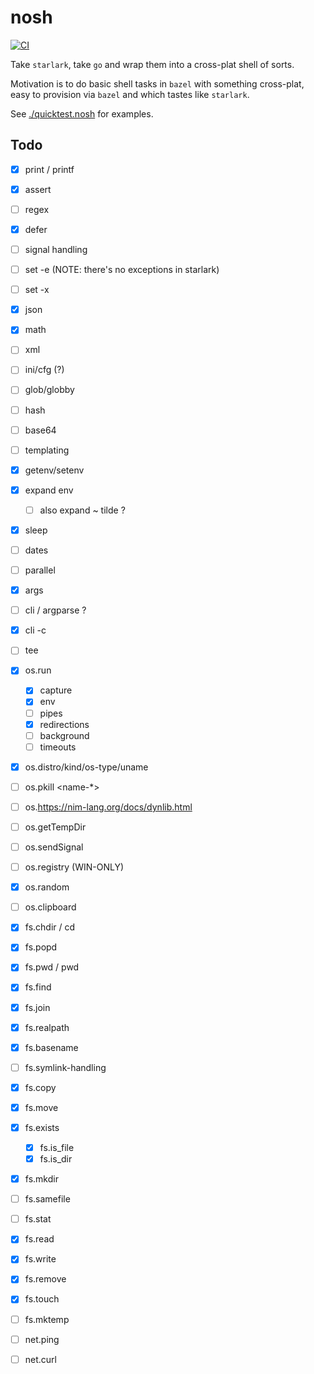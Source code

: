 # nosh

[![CI](https://github.com/Rafflesiaceae/nosh/actions/workflows/ci.yml/badge.svg)](https://github.com/Rafflesiaceae/nosh/actions/workflows/ci.yml)

Take `starlark`, take `go` and wrap them into a cross-plat shell of sorts.

Motivation is to do basic shell tasks in `bazel` with something cross-plat, easy
to provision via `bazel` and which tastes like `starlark`.

See [./quicktest.nosh](./quicktest.nosh) for examples.

## Todo
- [X] print / printf
- [X] assert
- [ ] regex
- [X] defer
- [ ] signal handling
- [ ] set -e (NOTE: there's no exceptions in starlark)
- [ ] set -x
- [X] json
- [X] math
- [ ] xml
- [ ] ini/cfg (?)
- [ ] glob/globby
- [ ] hash
- [ ] base64
- [ ] templating
- [X] getenv/setenv
- [X] expand env
    + [ ] also expand ~ tilde ?
- [X] sleep
- [ ] dates
- [ ] parallel
- [X] args
- [ ] cli / argparse ?
- [X] cli -c
- [ ] tee

- [X] os.run
	+ [X] capture
	+ [X] env
	+ [ ] pipes
	+ [X] redirections
	+ [ ] background
	+ [ ] timeouts
- [X] os.distro/kind/os-type/uname
- [ ] os.pkill <pid> <name-*>
- [ ] os.https://nim-lang.org/docs/dynlib.html
- [ ] os.getTempDir
- [ ] os.sendSignal
- [ ] os.registry (WIN-ONLY)
- [X] os.random
- [ ] os.clipboard

- [X] fs.chdir / cd
- [X] fs.popd
- [X] fs.pwd / pwd
- [X] fs.find
- [X] fs.join
- [X] fs.realpath
- [X] fs.basename
- [ ] fs.symlink-handling
- [X] fs.copy
- [X] fs.move
- [X] fs.exists
	+ [X] fs.is_file
	+ [X] fs.is_dir
- [X] fs.mkdir
- [ ] fs.samefile
- [ ] fs.stat
- [X] fs.read
- [X] fs.write
- [X] fs.remove
- [X] fs.touch
- [ ] fs.mktemp

- [ ] net.ping
- [ ] net.curl
